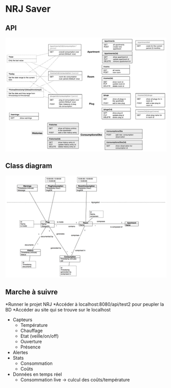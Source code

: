 # NRJ Saver

## API

![API](schemas/api.png)

## Class diagram

![Classes](schemas/class_diagram.png)

## Marche à suivre
*Runner le projet NRJ
*Accéder à localhost:8080/api/test2 pour peupler la BD
*Accéder au site qui se trouve sur le localhost

* Capteurs
    * Température
    * Chauffage
    * Etat (veille/on/off)
    * Ouverture
    * Présence
* Alertes
* Stats
    * Consommation
    * Coûts
* Données en temps réel
    * Consommation live → culcul des coûts/température

